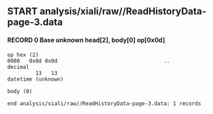 ## START analysis/xiali/raw//ReadHistoryData-page-3.data
#### RECORD 0 Base unknown head[2], body[0] op[0x0d]

    op hex (2)
    0000   0x0d 0x0d                                  ..
    decimal
             13   13
    datetime (unknown)

    body (0)

`end analysis/xiali/raw//ReadHistoryData-page-3.data: 1 records`
